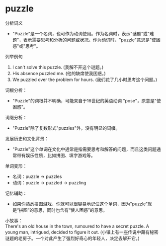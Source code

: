 # puzzle

分析词义

  

*   "Puzzle"是一个名词，也可作为动词使用。作为名词时，表示"谜题"或"难题"，表示需要思考和分析的问题或状况。作为动词时，"puzzle"意思是"使困惑"或"思考"。

  

列举例句

  

1.  I can't solve this puzzle. (我解不开这个谜题。)
2.  His absence puzzled me. (他的缺席使我困惑。)
3.  We puzzled over the problem for hours. (我们花了几小时思考这个问题。)

  

词根分析：

  

*   "Puzzle"的词根并不明确，可能来自于16世纪的英语动词 "pose"，原意是"使困惑"。

  

词缀分析：

  

*   "Puzzle"除了复数形式"puzzles"外，没有明显的词缀。

  

发展历史和文化背景：

  

*   "Puzzle"这个单词在文化中通常是指需要思考和解答的问题，而且这类问题通常带有娱乐性质，比如拼图、填字游戏等。

  

单词变形：

  

*   名词：puzzle -> puzzles
*   动词：puzzle -> puzzled -> puzzling

  

记忆辅助：

  

*   如果你熟悉拼图游戏，你就可以很容易地记住这个单词，因为"puzzle"就是“拼图”的意思，同时也含有“使人困惑”的意思。

  

小故事：  
There's an old house in the town, rumoured to have a secret puzzle. A young man, intrigued, decided to figure it out. (小镇上有一座传说中藏有秘密谜题的老房子。一个对此产生了强烈好奇心的年轻人，决定去解开它。)

